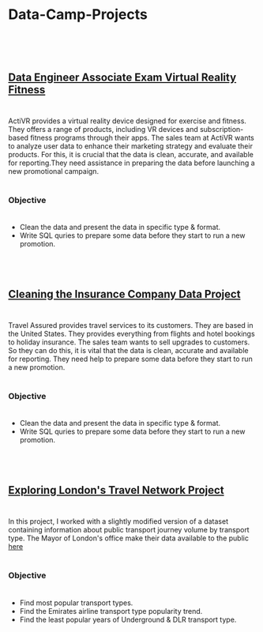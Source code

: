 # Data-Camp-Projects <br/><br/><br/>

## [Data Engineer Associate Exam Virtual Reality Fitness](https://github.com/zaid638/Data-Camp-Projects/tree/main/Cleaning%20the%20Insurance%20Company%20Data%20Project) <br/><br/>

ActiVR provides a virtual reality device designed for exercise and fitness. They offers a range of products, including VR devices and subscription-based fitness programs through their apps. The sales team at ActiVR wants to analyze user data to enhance their marketing strategy and evaluate their products. For this, it is crucial that the data is clean, accurate, and available for reporting.They need assistance in preparing the data before launching a new promotional campaign. <br/><br/>

### Objective <br/><br/>

* Clean the data and present the data in specific type & format. <br/>
* Write SQL quries to prepare some data before they start to run a new promotion. <br/><br/><br/><br/>

## [Cleaning the Insurance Company Data Project](https://github.com/zaid638/Data-Camp-Projects/tree/main/Cleaning%20the%20Insurance%20Company%20Data%20Projecthttps://github.com/zaid638/Data-Camp-Projects/tree/main/Cleaning%20the%20Insurance%20Company%20Data%20Project) <br/><br/>

Travel Assured provides travel services to its customers. They are based in the United States. They provides everything from flights and hotel bookings to holiday insurance. The sales team wants to sell upgrades to customers. So they can do this, it is vital that the data is clean, accurate and available for reporting. They need help to prepare some data before they start to run a new promotion. <br/><br/>

### Objective <br/><br/>

* Clean the data and present the data in specific type & format. <br/>
* Write SQL quries to prepare some data before they start to run a new promotion. <br/><br/><br/><br/>

## [Exploring London's Travel Network Project](https://github.com/zaid638/Data-Camp-Projects/tree/main/Exploring%20London's%20Travel%20Network%20Project) <br/><br/>

In this project, I worked with a slightly modified version of a dataset containing information about public transport journey volume by transport type.
The Mayor of London's office make their data available to the public [here](https://data.london.gov.uk/dataset) <br/><br/>

### Objective <br/><br/>

* Find most popular transport types.<br/>
* Find the Emirates airline transport type popularity trend.<br/>
* Find the least popular years of Underground & DLR transport type.<br/><br/><br/><br/>
